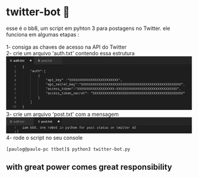 # twitter-bot 🤖
esse é o bb8, um script em pyhton 3 para postagens no Twitter.
ele funciona em algumas etapas :<br><br>
1- consiga as chaves de acesso na API do Twitter<br>
2- crie um arquivo 'auth.txt' contendo essa estrutura<br>
  ![auth](https://github.com/pgsilva/twitter-bot/blob/master/auth.png)<br>
3- crie um arquivo 'post.txt' com a mensagem <br>
  ![post](https://github.com/pgsilva/twitter-bot/blob/master/post.png)<br>
4- rode o script no seu console<br>
```console
[paulog@paulo-pc ttbot]$ python3 twitter-bot.py 
```

## with great power comes great responsibility 

         
